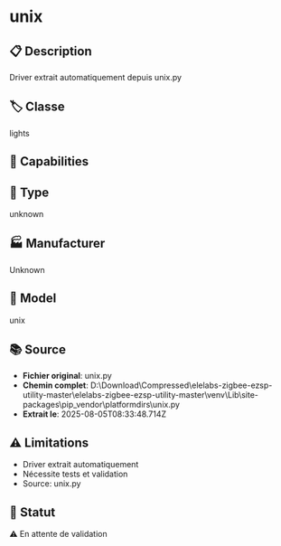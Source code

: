 # unix

## 📋 Description
Driver extrait automatiquement depuis unix.py

## 🏷️ Classe
lights

## 🔧 Capabilities


## 📡 Type
unknown

## 🏭 Manufacturer
Unknown

## 📱 Model
unix

## 📚 Source
- **Fichier original**: unix.py
- **Chemin complet**: D:\Download\Compressed\elelabs-zigbee-ezsp-utility-master\elelabs-zigbee-ezsp-utility-master\venv\Lib\site-packages\pip\_vendor\platformdirs\unix.py
- **Extrait le**: 2025-08-05T08:33:48.714Z

## ⚠️ Limitations
- Driver extrait automatiquement
- Nécessite tests et validation
- Source: unix.py

## 🚀 Statut
⚠️ En attente de validation
